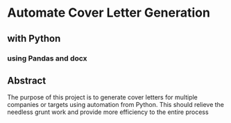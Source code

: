 # Automate Cover Letter Generation
## with Python
### using Pandas and docx

## Abstract

The purpose of this project is to generate cover letters for multiple companies or targets using automation from Python. This should relieve the needless grunt work
and provide more efficiency to the entire process
